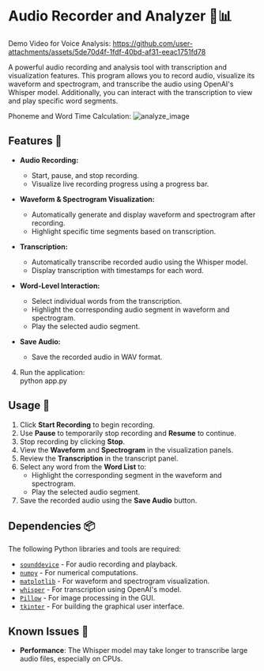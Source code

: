 # Audio Recorder and Analyzer 🎤📊

Demo Video for Voice Analysis:
https://github.com/user-attachments/assets/5de70d4f-1fdf-40bd-af31-eeac1751fd78

A powerful audio recording and analysis tool with transcription and visualization features. This program allows you to record audio, visualize its waveform and spectrogram, and transcribe the audio using OpenAI's Whisper model. Additionally, you can interact with the transcription to view and play specific word segments.

Phoneme and Word Time Calculation:
![analyze_image](https://github.com/user-attachments/assets/41bfd86c-5711-4629-a637-29c198a701ed)

## Features 🌟

- **Audio Recording:**
  - Start, pause, and stop recording.
  - Visualize live recording progress using a progress bar.

- **Waveform & Spectrogram Visualization:**
  - Automatically generate and display waveform and spectrogram after recording.
  - Highlight specific time segments based on transcription.

- **Transcription:**
  - Automatically transcribe recorded audio using the Whisper model.
  - Display transcription with timestamps for each word.

- **Word-Level Interaction:**
  - Select individual words from the transcription.
  - Highlight the corresponding audio segment in waveform and spectrogram.
  - Play the selected audio segment.

- **Save Audio:**
  - Save the recorded audio in WAV format.

4. Run the application:   
   python app.py   

## Usage 🚀

1. Click **Start Recording** to begin recording.
2. Use **Pause** to temporarily stop recording and **Resume** to continue.
3. Stop recording by clicking **Stop**.
4. View the **Waveform** and **Spectrogram** in the visualization panels.
5. Review the **Transcription** in the transcript panel.
6. Select any word from the **Word List** to:
   - Highlight the corresponding segment in the waveform and spectrogram.
   - Play the selected audio segment.
7. Save the recorded audio using the **Save Audio** button.

## Dependencies 📦

The following Python libraries and tools are required:
- [`sounddevice`](https://python-sounddevice.readthedocs.io/) - For audio recording and playback.
- [`numpy`](https://numpy.org/) - For numerical computations.
- [`matplotlib`](https://matplotlib.org/) - For waveform and spectrogram visualization.
- [`whisper`](https://github.com/openai/whisper) - For transcription using OpenAI's model.
- [`Pillow`](https://python-pillow.org/) - For image processing in the GUI.
- [`tkinter`](https://docs.python.org/3/library/tkinter.html) - For building the graphical user interface.

## Known Issues 🐛
- **Performance**: The Whisper model may take longer to transcribe large audio files, especially on CPUs.
